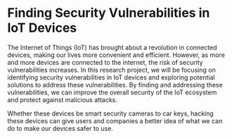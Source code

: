 # Finding Security Vulnerabilities in IoT Devices

The Internet of Things (IoT) has brought about a revolution in connected devices, making our lives more convenient and efficient. However, as more and more devices are connected to the internet, the risk of security vulnerabilities increases. In this research project, we will be focusing on identifying security vulnerabilities in IoT devices and exploring potential solutions to address these vulnerabilities. By finding and addressing these vulnerabilities, we can improve the overall security of the IoT ecosystem and protect against malicious attacks.

Whether these devices be smart security cameras to car keys, hacking these devices can give users and companies a better idea of what we can do to make our devices safer to use. 

